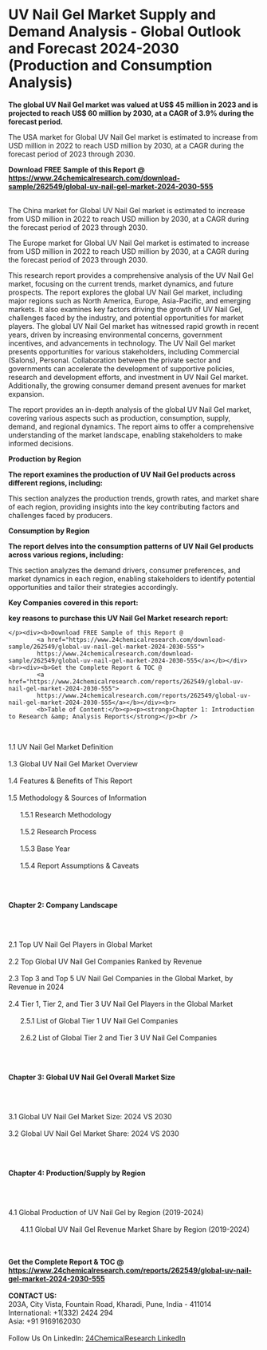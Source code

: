 <h1>UV Nail Gel Market Supply and Demand Analysis - Global Outlook and Forecast 2024-2030 (Production and Consumption Analysis)</h1><p><strong>The global UV Nail Gel market was valued at US$ 45 million in 2023 and is projected to reach US$ 60 million by 2030, at a CAGR of 3.9% during the forecast period.</strong></p><p>
</p><p>The USA market for Global UV Nail Gel market is estimated to increase from USD million in 2022 to reach USD million by 2030, at a CAGR during the forecast period of 2023 through 2030.</p><div><b>Download FREE Sample of this Report @ 
            <a href="https://www.24chemicalresearch.com/download-sample/262549/global-uv-nail-gel-market-2024-2030-555">
            https://www.24chemicalresearch.com/download-sample/262549/global-uv-nail-gel-market-2024-2030-555</a></b></div><br><p>
</p><p>The China market for Global UV Nail Gel market is estimated to increase from USD million in 2022 to reach USD million by 2030, at a CAGR during the forecast period of 2023 through 2030.</p><p>
</p><p>The Europe market for Global UV Nail Gel market is estimated to increase from USD million in 2022 to reach USD million by 2030, at a CAGR during the forecast period of 2023 through 2030.</p><p>
</p><p>This research report provides a comprehensive analysis of the UV Nail Gel market, focusing on the current trends, market dynamics, and future prospects. The report explores the global UV Nail Gel market, including major regions such as North America, Europe, Asia-Pacific, and emerging markets. It also examines key factors driving the growth of UV Nail Gel, challenges faced by the industry, and potential opportunities for market players. The global UV Nail Gel market has witnessed rapid growth in recent years, driven by increasing environmental concerns, government incentives, and advancements in technology. The UV Nail Gel market presents opportunities for various stakeholders, including Commercial (Salons), Personal. Collaboration between the private sector and governments can accelerate the development of supportive policies, research and development efforts, and investment in UV Nail Gel market. Additionally, the growing consumer demand present avenues for market expansion. </p><p>
</p><p>The report provides an in-depth analysis of the global UV Nail Gel market, covering various aspects such as production, consumption, supply, demand, and regional dynamics. The report aims to offer a comprehensive understanding of the market landscape, enabling stakeholders to make informed decisions.</p><p>
</p><p><strong>Production by Region</strong></p><p>
</p><p><strong>The report examines the production of UV Nail Gel products across different regions, including:</strong></p><p>
</p><p>
</p><p>This section analyzes the production trends, growth rates, and market share of each region, providing insights into the key contributing factors and challenges faced by producers.</p><p>
</p><p><strong>Consumption by Region</strong></p><p>
</p><p><strong>The report delves into the consumption patterns of UV Nail Gel products across various regions, including:</strong></p><p>
</p><p>
</p><p>This section analyzes the demand drivers, consumer preferences, and market dynamics in each region, enabling stakeholders to identify potential opportunities and tailor their strategies accordingly.</p><p>
<strong>Key Companies covered in this report:</strong></p><p>
</p><p>
</p><p><strong>key reasons to purchase this UV Nail Gel Market research report:</strong></p><p>

	</p><div><b>Download FREE Sample of this Report @ 
            <a href="https://www.24chemicalresearch.com/download-sample/262549/global-uv-nail-gel-market-2024-2030-555">
            https://www.24chemicalresearch.com/download-sample/262549/global-uv-nail-gel-market-2024-2030-555</a></b></div><br><div><b>Get the Complete Report & TOC @ 
            <a href="https://www.24chemicalresearch.com/reports/262549/global-uv-nail-gel-market-2024-2030-555">
            https://www.24chemicalresearch.com/reports/262549/global-uv-nail-gel-market-2024-2030-555</a></b></div><br>
            <b>Table of Content:</b><p><p><strong>Chapter 1: Introduction to Research &amp; Analysis Reports</strong></p><br />
<br />
<p>1.1 UV Nail Gel Market Definition<br /><br />
1.3 Global UV Nail Gel Market Overview<br /><br />
1.4 Features &amp; Benefits of This Report<br /><br />
1.5 Methodology &amp; Sources of Information<br /><br />
&nbsp;&nbsp;&nbsp;&nbsp;&nbsp; 1.5.1 Research Methodology<br /><br />
&nbsp;&nbsp;&nbsp;&nbsp;&nbsp; 1.5.2 Research Process<br /><br />
&nbsp;&nbsp;&nbsp;&nbsp;&nbsp; 1.5.3 Base Year<br /><br />
&nbsp;&nbsp;&nbsp;&nbsp;&nbsp; 1.5.4 Report Assumptions &amp; Caveats</p><br />
<br />
<p><strong>Chapter 2: Company Landscape</strong></p><br />
<br />
<p>2.1 Top UV Nail Gel Players in Global Market<br /><br />
2.2 Top Global UV Nail Gel Companies Ranked by Revenue<br /><br />
2.3 Top 3 and Top 5 UV Nail Gel Companies in the Global Market, by Revenue in 2024<br /><br />
2.4 Tier 1, Tier 2, and Tier 3 UV Nail Gel Players in the Global Market<br /><br />
&nbsp;&nbsp;&nbsp;&nbsp;&nbsp; 2.5.1 List of Global Tier 1 UV Nail Gel Companies<br /><br />
&nbsp;&nbsp;&nbsp;&nbsp;&nbsp; 2.6.2 List of Global Tier 2 and Tier 3 UV Nail Gel Companies</p><br />
<br />
<p><strong>Chapter 3: Global UV Nail Gel Overall Market Size</strong></p><br />
<br />
<p>3.1 Global UV Nail Gel Market Size: 2024 VS 2030<br /><br />
3.2 Global UV Nail Gel Market Share: 2024 VS 2030</p><br />
<br />
<p><strong>Chapter 4: Production/Supply by Region</strong></p><br />
<br />
<p>4.1 Global Production of UV Nail Gel by Region (2019-2024)<br /><br />
&nbsp;&nbsp;&nbsp;&nbsp;&nbsp; 4.1.1 Global UV Nail Gel Revenue Market Share by Region (2019-2024)<br /><br />
&nbsp;&nbsp;&nbsp;&nbsp;&nbsp; </p><div><b>Get the Complete Report & TOC @ 
            <a href="https://www.24chemicalresearch.com/reports/262549/global-uv-nail-gel-market-2024-2030-555">
            https://www.24chemicalresearch.com/reports/262549/global-uv-nail-gel-market-2024-2030-555</a></b></div><br><b>CONTACT US:</b><br>
            203A, City Vista, Fountain Road, Kharadi, Pune, India - 411014<br>
            International: +1(332) 2424 294<br>
            Asia: +91 9169162030 <br><br>
            Follow Us On LinkedIn: <a href="https://www.linkedin.com/company/24chemicalresearch/">24ChemicalResearch LinkedIn</a>